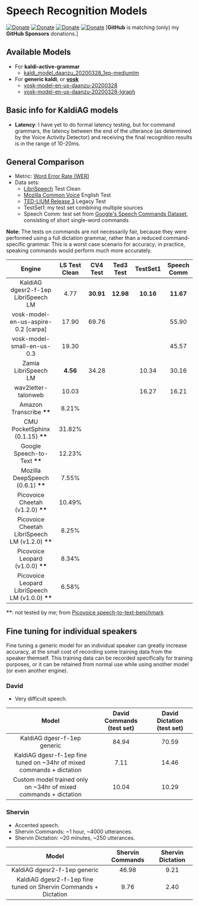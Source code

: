 # Speech Recognition Models

[![Donate](https://img.shields.io/badge/donate-GitHub-pink.svg)](https://github.com/sponsors/daanzu)
[![Donate](https://img.shields.io/badge/donate-Patreon-orange.svg)](https://www.patreon.com/daanzu)
[![Donate](https://img.shields.io/badge/donate-PayPal-green.svg)](https://paypal.me/daanzu)
[![Donate](https://img.shields.io/badge/preferred-GitHub-black.svg)](https://github.com/sponsors/daanzu)
[**GitHub** is matching (only) my **GitHub Sponsors** donations.]

## Available Models

* For **kaldi-active-grammar**
    * [kaldi_model_daanzu_20200328_1ep-mediumlm](https://github.com/daanzu/kaldi-active-grammar/releases/download/v1.4.0/kaldi_model_daanzu_20200328_1ep-mediumlm.zip)
* For **generic kaldi**, or [**vosk**](https://github.com/alphacep/vosk-api)
    * [vosk-model-en-us-daanzu-20200328](https://github.com/daanzu/kaldi-active-grammar/releases/download/v1.4.0/vosk-model-en-us-daanzu-20200328.zip)
    * [vosk-model-en-us-daanzu-20200328-lgraph](https://github.com/daanzu/kaldi-active-grammar/releases/download/v1.4.0/vosk-model-en-us-daanzu-20200328-lgraph.zip)

## Basic info for KaldiAG models

* **Latency**: I have yet to do formal latency testing, but for command grammars, the latency between the end of the utterance (as determined by the Voice Activity Detector) and receiving the final recognition results is in the range of 10-20ms.

## General Comparison

* Metric: [Word Error Rate (WER)](https://en.wikipedia.org/wiki/Word_error_rate)
* Data sets:
    * [LibriSpeech](http://www.openslr.org/12) Test Clean
    * [Mozilla Common Voice](https://voice.mozilla.org/en/datasets) English Test
    * [TED-LIUM Release 3](https://www.openslr.org/51/) Legacy Test
    * TestSet1: my test set combining multiple sources
    * Speech Comm: test set from [Google's Speech Commands Dataset](http://download.tensorflow.org/data/speech_commands_v0.02.tar.gz), consisting of short single-word commands

**Note**: The tests on commands are not necessarily fair, because they were performed using a full dictation grammar, rather than a reduced command-specific grammar. This is a worst case scenario for accuracy; in practice, speaking commands would perform much more accurately.

|                       Engine                       | LS Test Clean | CV4 Test  | Ted3 Test | TestSet1  | Speech Comm |
|:--------------------------------------------------:|:-------------:|:---------:|:---------:|:---------:|:-----------:|
|        KaldiAG dgesr2-f-1ep LibriSpeech LM         |     4.77      | **30.91** | **12.98** | **10.16** |  **11.67**  |
|        vosk-model-en-us-aspire-0.2 [carpa]         |     17.90     |   69.76   |           |           |    55.90    |
|             vosk-model-small-en-us-0.3             |     19.30     |           |           |           |    45.57    |
|                Zamia LibriSpeech LM                |   **4.56**    |   34.28   |           |   10.34   |    30.16    |
|                wav2letter-talonweb                 |     10.03     |           |           |   16.27   |    16.21    |
|             Amazon Transcribe **\*\***             |     8.21%     |           |           |           |             |
|         CMU PocketSphinx (0.1.15) **\*\***         |    31.82%     |           |           |           |             |
|           Google Speech-to-Text **\*\***           |    12.23%     |           |           |           |             |
|        Mozilla DeepSpeech (0.6.1) **\*\***         |     7.55%     |           |           |           |             |
|        Picovoice Cheetah (v1.2.0) **\*\***         |    10.49%     |           |           |           |             |
| Picovoice Cheetah LibriSpeech LM (v1.2.0) **\*\*** |     8.25%     |           |           |           |             |
|        Picovoice Leopard (v1.0.0) **\*\***         |     8.34%     |           |           |           |             |
| Picovoice Leopard LibriSpeech LM (v1.0.0) **\*\*** |     6.58%     |           |           |           |             |

<!-- |         KaldiAG dgesr-f-1ep LibriSpeech LM         |     5.07      |          |               | **10.23** | **13.75**  | -->

**\*\***: not tested by me; from [Picovoice speech-to-text-benchmark](https://github.com/Picovoice/speech-to-text-benchmark#results)

## Fine tuning for individual speakers

Fine tuning a generic model for an individual speaker can greatly increase accuracy, at the small cost of recording some training data from the speaker themself. This training data can be recorded specifically for training purposes, or it can be retained from normal use while using another model (or even another engine).

### David

* Very difficult speech.

|                                 Model                                 | David Commands (test set) | David Dictation (test set) |
|:---------------------------------------------------------------------:|:-------------------------:|:--------------------------:|
|                      KaldiAG dgesr-f-1ep generic                      |           84.94           |           70.59            |
| KaldiAG dgesr-f-1ep fine tuned on ~34hr of mixed commands + dictation |           7.11            |           14.46            |
|   Custom model trained only on ~34hr of mixed commands + dictation    |           10.04           |           10.29            |

### Shervin

* Accented speech.
* Shervin Commands: ~1 hour, ~4000 utterances.
* Shervin Dictation: ~20 minutes, ~250 utterances.

|                              Model                              | Shervin Commands | Shervin Dictation |
|:---------------------------------------------------------------:|:----------------:|:-----------------:|
|                  KaldiAG dgesr2-f-1ep generic                   |      46.98       |       9.21        |
| KaldiAG dgesr2-f-1ep fine tuned on Shervin Commands + Dictation |       9.76       |       2.40        |





